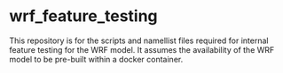 # wrf_feature_testing
This repository is for the scripts and namellist files required for internal feature testing for the WRF model. It assumes the availability of the WRF model to be pre-built within a docker container.
